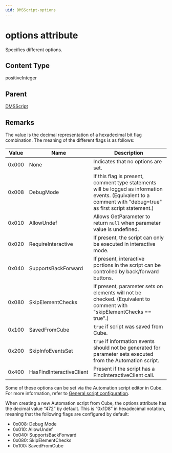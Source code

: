 ```yaml
---
uid: DMSScript-options
---
```


# options attribute

Specifies different options.

## Content Type

positiveInteger

## Parent

[DMSScript](xref:DMSScript)

## Remarks

The value is the decimal representation of a hexadecimal bit flag combination. The meaning of the different flags is as follows:

|Value  |Name  |Description  |
|---------|---------|---------|
|0x000     |None         |Indicates that no options are set.         |
|0x008     |DebugMode         |If this flag is present, comment type statements will be logged as information events. (Equivalent to a comment with "debug=true" as first script statement.)         |
|0x010     |AllowUndef         |Allows GetParameter to return `null` when parameter value is undefined.         |
|0x020     |RequireInteractive         |If present, the script can only be executed in interactive mode.         |
|0x040     |SupportsBackForward         |If present, interactive portions in the script can be controlled by back/forward buttons.         |
|0x080     |SkipElementChecks         |If present, parameter sets on elements will not be checked. (Equivalent to comment with "skipElementChecks == true".)         |
|0x100     |SavedFromCube         |`true` if script was saved from Cube.        |
|0x200     |SkipInfoEventsSet         |`true` if information events should not be generated for parameter sets executed from the Automation script.         |
|0x400     |HasFindInteractiveClient         |Present if the script has a FindInteractiveClient call.         |

Some of these options can be set via the Automation script editor in Cube. For more information, refer to [General script configuration](xref:General_script_configuration).

When creating a new Automation script from Cube, the options attribute has the decimal value “472” by default. This is “0x1D8” in hexadecimal notation, meaning that the following flags are configured by default:

- 0x008: Debug Mode
- 0x010: AllowUndef
- 0x040: SupportsBackForward
- 0x080: SkipElementChecks
- 0x100: SavedFromCube
